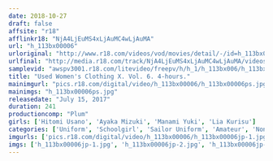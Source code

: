 ```yaml
---
date: 2018-10-27
draft: false
affsite: "r18"
afflinkr18: "NjA4LjEuMS4xLjAuMC4wLjAuMA"
url: "h_113bx00006"
urloriginal: "http://www.r18.com/videos/vod/movies/detail/-/id=h_113bx00006"
urlfinal: "http://media.r18.com/track/NjA4LjEuMS4xLjAuMC4wLjAuMA/videos/vod/movies/detail/-/id=h_113bx00006"
samplevid: "awspv3001.r18.com/litevideo/freepv/h/h_1/h_113bx006/h_113bx006_dmb_w.mp4"
title: "Used Women's Clothing X. Vol. 6. 4-hours."
mainimgurl: "pics.r18.com/digital/video/h_113bx00006/h_113bx00006ps.jpg"
mainimgs: "h_113bx00006ps.jpg"
releasedate: "July 15, 2017"
duration: 241
productioncomp: "Plum"
girls: ['Hitomi Usano', 'Ayaka Mizuki', 'Manami Yuki', 'Lia Kurisu']
categories: ['Uniform', 'Schoolgirl', 'Sailor Uniform', 'Amateur', 'Non-nude Erotica', 'Creampie', 'Over 4 Hours']
imgurls: ['pics.r18.com/digital/video/h_113bx00006/h_113bx00006jp-1.jpg', 'pics.r18.com/digital/video/h_113bx00006/h_113bx00006jp-2.jpg', 'pics.r18.com/digital/video/h_113bx00006/h_113bx00006jp-3.jpg', 'pics.r18.com/digital/video/h_113bx00006/h_113bx00006jp-4.jpg', 'pics.r18.com/digital/video/h_113bx00006/h_113bx00006jp-5.jpg', 'pics.r18.com/digital/video/h_113bx00006/h_113bx00006jp-6.jpg', 'pics.r18.com/digital/video/h_113bx00006/h_113bx00006jp-7.jpg', 'pics.r18.com/digital/video/h_113bx00006/h_113bx00006jp-8.jpg', 'pics.r18.com/digital/video/h_113bx00006/h_113bx00006jp-9.jpg', 'pics.r18.com/digital/video/h_113bx00006/h_113bx00006jp-10.jpg', 'pics.r18.com/digital/video/h_113bx00006/h_113bx00006jp-11.jpg', 'pics.r18.com/digital/video/h_113bx00006/h_113bx00006jp-12.jpg', 'pics.r18.com/digital/video/h_113bx00006/h_113bx00006jp-13.jpg', 'pics.r18.com/digital/video/h_113bx00006/h_113bx00006jp-14.jpg', 'pics.r18.com/digital/video/h_113bx00006/h_113bx00006jp-15.jpg', 'pics.r18.com/digital/video/h_113bx00006/h_113bx00006jp-16.jpg', 'pics.r18.com/digital/video/h_113bx00006/h_113bx00006jp-17.jpg', 'pics.r18.com/digital/video/h_113bx00006/h_113bx00006jp-18.jpg', 'pics.r18.com/digital/video/h_113bx00006/h_113bx00006jp-19.jpg', 'pics.r18.com/digital/video/h_113bx00006/h_113bx00006jp-20.jpg']
imgs: ['h_113bx00006jp-1.jpg', 'h_113bx00006jp-2.jpg', 'h_113bx00006jp-3.jpg', 'h_113bx00006jp-4.jpg', 'h_113bx00006jp-5.jpg', 'h_113bx00006jp-6.jpg', 'h_113bx00006jp-7.jpg', 'h_113bx00006jp-8.jpg', 'h_113bx00006jp-9.jpg', 'h_113bx00006jp-10.jpg', 'h_113bx00006jp-11.jpg', 'h_113bx00006jp-12.jpg', 'h_113bx00006jp-13.jpg', 'h_113bx00006jp-14.jpg', 'h_113bx00006jp-15.jpg', 'h_113bx00006jp-16.jpg', 'h_113bx00006jp-17.jpg', 'h_113bx00006jp-18.jpg', 'h_113bx00006jp-19.jpg', 'h_113bx00006jp-20.jpg']
---
```

